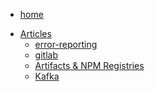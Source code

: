 <!-- docs/_sidebar.md -->


<ul>
  <li><a href="https://jeanmgirard.github.io/docs" target="_self" rel="noopener">home</a></li>
</ul>


* [Articles](/)
  * [error-reporting](/error-reporting/README.md)
  * [gitlab](/gitlab/README.md)
  * [Artifacts & NPM Registries](/artifacts-and-registries/README.md)
  * [Kafka](/kafka/README.md)

